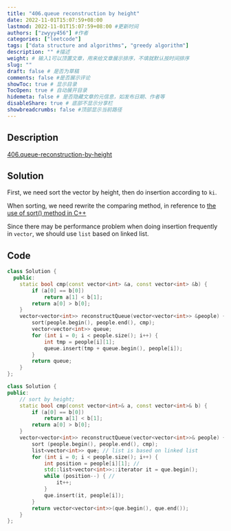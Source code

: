 ```yaml
---
title: "406.queue reconstruction by height"
date: 2022-11-01T15:07:59+08:00
lastmod: 2022-11-01T15:07:59+08:00 #更新时间
authors: ["zwyyy456"] #作者
categories: ["leetcode"]
tags: ["data structure and algorithms", "greedy algorithm"]
description: "" #描述
weight: # 输入1可以顶置文章，用来给文章展示排序，不填就默认按时间排序
slug: ""
draft: false # 是否为草稿
comments: false #是否展示评论
showToc: true # 显示目录
TocOpen: true # 自动展开目录
hidemeta: false # 是否隐藏文章的元信息，如发布日期、作者等
disableShare: true # 底部不显示分享栏
showbreadcrumbs: false #顶部显示当前路径
---
```

## Description
[406.queue-reconstruction-by-height](https://leetcode.com/problems/queue-reconstruction-by-height/)

## Solution
First, we need sort the vector by height, then do insertion according to `ki`.

When sorting, we need rewrite the comparing method, in reference to [the use of sort() method in C++](https://zwyyy456.vercel.app/posts/tech/sort_in_cpp)

Since there may be performance problem when doing insertion frequently in `vector`, we should use `list` based on linked list.

## Code
```cpp
class Solution {
  public:
    static bool cmp(const vector<int> &a, const vector<int> &b) {
        if (a[0] == b[0])
            return a[1] < b[1];
        return a[0] > b[0];
    }
    vector<vector<int>> reconstructQueue(vector<vector<int>> &people) {
        sort(people.begin(), people.end(), cmp);
        vector<vector<int>> queue;
        for (int i = 0; i < people.size(); i++) {
            int tmp = people[i][1];
            queue.insert(tmp + queue.begin(), people[i]);
        }
        return queue;
    }
};
```

```cpp
class Solution {
public:
    // sort by height;
    static bool cmp(const vector<int>& a, const vector<int>& b) {
        if (a[0] == b[0]) 
            return a[1] < b[1];
        return a[0] > b[0];
    }
    vector<vector<int>> reconstructQueue(vector<vector<int>>& people) {
        sort (people.begin(), people.end(), cmp);
        list<vector<int>> que; // list is based on linked list
        for (int i = 0; i < people.size(); i++) {
            int position = people[i][1]; // 
            std::list<vector<int>>::iterator it = que.begin();
            while (position--) { // 
                it++;
            }
            que.insert(it, people[i]);
        }
        return vector<vector<int>>(que.begin(), que.end());
    }
};
```

